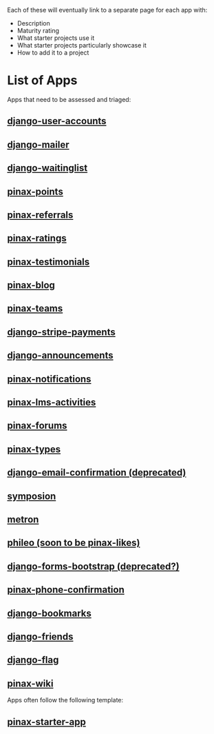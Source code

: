 Each of these will eventually link to a separate page for each app with:

* Description
* Maturity rating
* What starter projects use it
* What starter projects particularly showcase it
* How to add it to a project

# List of Apps

Apps that need to be assessed and triaged:

## [django-user-accounts](https://github.com/pinax/django-user-accounts)

## [django-mailer](https://github.com/pinax/django-mailer)

## [django-waitinglist](https://github.com/pinax/django-waitinglist)

## [pinax-points](https://github.com/pinax/pinax-points)

## [pinax-referrals](https://github.com/pinax/pinax-referrals)

## [pinax-ratings](https://github.com/pinax/pinax-ratings)

## [pinax-testimonials](https://github.com/pinax/pinax-testimonials)

## [pinax-blog](https://github.com/pinax/pinax-blog)

## [pinax-teams](https://github.com/pinax/pinax-teams)

## [django-stripe-payments](https://github.com/pinax/django-stripe-payments)

## [django-announcements](https://github.com/pinax/django-announcements)

## [pinax-notifications](https://github.com/pinax/pinax-notifications)

## [pinax-lms-activities](https://github.com/pinax/pinax-lms-activities)

## [pinax-forums](https://github.com/pinax/pinax-forums)

## [pinax-types](https://github.com/pinax/pinax-types)

## [django-email-confirmation (deprecated)](https://github.com/pinax/django-email-confirmation)

## [symposion](https://github.com/pinax/symposion)

## [metron](https://github.com/pinax/metron)

## [phileo (soon to be pinax-likes)](https://github.com/pinax/phileo)

## [django-forms-bootstrap (deprecated?)](https://github.com/pinax/django-forms-bootstrap)

## [pinax-phone-confirmation](https://github.com/pinax/pinax-phone-confirmation)

## [django-bookmarks](https://github.com/pinax/django-bookmarks)

## [django-friends](https://github.com/pinax/django-friends)

## [django-flag](https://github.com/pinax/django-flag)

## [pinax-wiki](https://github.com/pinax/pinax-wiki)


Apps often follow the following template:

## [pinax-starter-app](https://github.com/pinax/pinax-starter-app)
